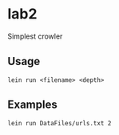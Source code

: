 # lab2

Simplest crowler

## Usage

`lein run <filename> <depth>`

## Examples

`lein run DataFiles/urls.txt 2`

